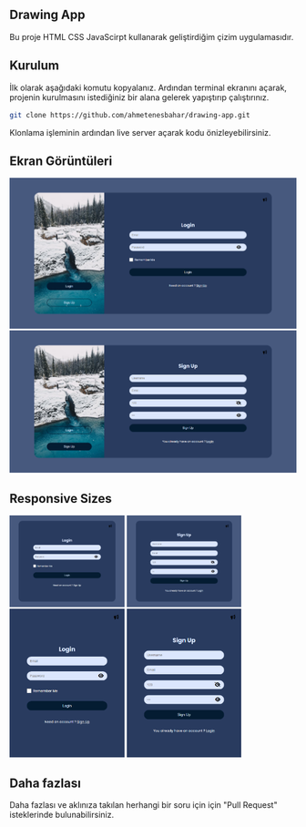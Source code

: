 ## Drawing App

Bu proje HTML CSS JavaScirpt kullanarak geliştirdiğim çizim uygulamasıdır.

## Kurulum

İlk olarak aşağıdaki komutu kopyalanız. Ardından terminal ekranını açarak, projenin kurulmasını istediğiniz bir alana gelerek yapıştırıp çalıştırınız.

```sh
git clone https://github.com/ahmetenesbahar/drawing-app.git
```

Klonlama işleminin ardından live server açarak kodu önizleyebilirsiniz.

## Ekran Görüntüleri

<div>
<img src="https://github.com/ahmetenesbahar/login-register-page/blob/main/assets/screenshots/Login.png">
<img src="https://github.com/ahmetenesbahar/login-register-page/blob/main/assets/screenshots/Sign%20Up.png">
</div>

## Responsive Sizes

<div style="display=flex; ">
<img style="width: 40%;" src="https://github.com/ahmetenesbahar/login-register-page/blob/main/assets/screenshots/Login%20Msize.png">
<img style="width: 40%;" src="https://github.com/ahmetenesbahar/login-register-page/blob/main/assets/screenshots/Sign%20Up%20Lsize.png">
</div>
<div style="display=flex;">
<img style="width: 40%;" src="https://github.com/ahmetenesbahar/login-register-page/blob/main/assets/screenshots/Login%20Ssize.png">
<img style="width: 40%;" src="https://github.com/ahmetenesbahar/login-register-page/blob/main/assets/screenshots/Sign%20Up%20Ssize.png">
</div>

## Daha fazlası

Daha fazlası ve aklınıza takılan herhangi bir soru için için "Pull Request" isteklerinde bulunabilirsiniz.
